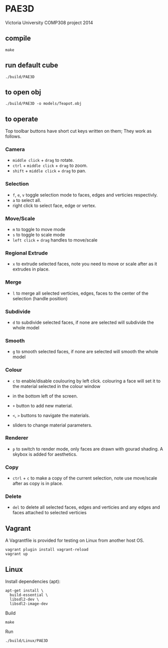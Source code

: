 # PAE3D

Victoria University COMP308 project 2014

## compile

	make

## run default cube

	./build/PAE3D

## to open obj

	./build/PAE3D -o models/Teapot.obj

## to operate

Top toolbar buttons have short cut keys written on them; They work as follows.

### Camera

- `middle click` + `drag` to rotate.
- `ctrl` + `middle click` + `drag` to zoom.
- `shift` + `middle click` + `drag` to pan.

### Selection

- `f`, `e`, `v` toggle selection mode to faces, edges and verticies respectivly.
- `a` to select all.
- right click to select face, edge or vertex.

### Move/Scale

- `m` to toggle to move mode
- `s` to toggle to scale mode
- `left click` + `drag` handles to move/scale

### Regional Extrude

- `x` to extrude selected faces, note you need to move or scale after as it extrudes in place.

### Merge

- `l` to merge all selected verticies, edges, faces to the center of the selection (handle position)

### Subdivide

- `d` to subdivide selected faces, if none are selected will subdivide the whole model

### Smooth

- `g` to smooth selected faces, if none are selected will smooth the whole model

### Colour

- `c` to enable/disable coulouring by left click. colouring a face will set it to the material selected in the colour window
- in the bottom left of the screen.

- `+` button to add new material.
- `<`, `>` buttons to navigate the materials.
- sliders to change material parameters.

### Renderer

- `p` to switch to render mode, only faces are drawn with gourad shading. A skybox is added for aesthetics.

### Copy

- `ctrl` + `c` to make a copy of the current selection, note use move/scale after as copy is in place.

### Delete

- `del` to delete all selected faces, edges and verticies and any edges and faces attached to selected verticies

## Vagrant

A Vagrantfile is provided for testing on Linux from another host OS.

    vagrant plugin install vagrant-reload
    vagrant up

## Linux

Install dependencies (apt):

```
apt-get install \
  build-essential \
  libsdl2-dev \
  libsdl2-image-dev
```

Build

```
make
```

Run

```
./build/Linux/PAE3D
```
